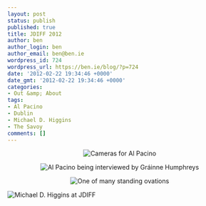 ```yaml
---
layout: post
status: publish
published: true
title: JDIFF 2012
author: ben
author_login: ben
author_email: ben@ben.ie
wordpress_id: 724
wordpress_url: https://ben.ie/blog/?p=724
date: '2012-02-22 19:34:46 +0000'
date_gmt: '2012-02-22 19:34:46 +0000'
categories:
- Out &amp; About
tags:
- Al Pacino
- Dublin
- Michael D. Higgins
- The Savoy
comments: []
---
```

<p style="text-align: center;"><img src="https://farm8.staticflickr.com/7190/6774233908_03b6aba36b_z.jpg" alt="Cameras for Al Pacino" /></p>
<p style="text-align: center;"><img src="https://farm8.staticflickr.com/7045/6920373283_d4278b9a07_z.jpg" alt="Al Pacino being interviewed by Gráinne Humphreys" /></p>
<p style="text-align: center;"><img src="https://farm8.staticflickr.com/7192/6920379399_f99e02fd07_z.jpg" alt="One of many standing ovations" /></p>
<p><img class="aligncenter" src="https://farm8.staticflickr.com/7185/6774232824_71da77fc6d_z.jpg" alt="Michael D. Higgins at JDIFF" /></p>
